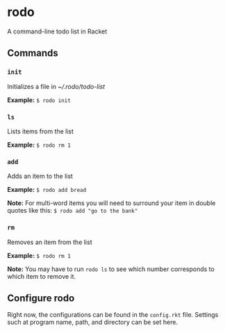 # rodo
A command-line todo list in Racket

## Commands

### `init`
Initializes a file in *~/.rodo/todo-list*

**Example:** 
`$ rodo init`

### `ls`
Lists items from the list
	
 **Example:** 
`$ rodo rm 1`

### `add`
Adds an item to the list

**Example:** 
`$ rodo add bread`

**Note:** 
For multi-word items you will need to surround your item in double quotes like this:
`$ rodo add "go to the bank"`

### `rm`
Removes an item from the list
	
**Example:** 
`$ rodo rm 1`

**Note:** 
You may have to run `rodo ls` to see which number corresponds to which item to remove it.

## Configure rodo
Right now, the configurations can be found in the `config.rkt` file. Settings such at program name, path, and directory can be set here.
